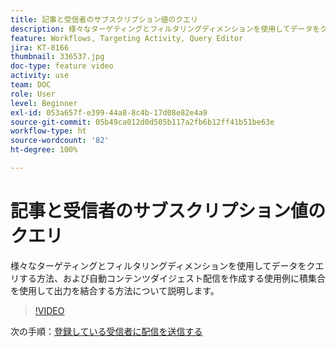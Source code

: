```yaml
---
title: 記事と受信者のサブスクリプション値のクエリ
description: 様々なターゲティングとフィルタリングディメンションを使用してデータをクエリする方法、および自動コンテンツダイジェスト配信を作成する使用例に積集合を使用して出力を結合する方法について説明します。
feature: Workflows, Targeting Activity, Query Editor
jira: KT-8166
thumbnail: 336537.jpg
doc-type: feature video
activity: use
team: DOC
role: User
level: Beginner
exl-id: 053a657f-e399-44a8-8c4b-17d08e82e4a9
source-git-commit: 05b49ca012d0d505b117a2fb6b12ff41b51be63e
workflow-type: ht
source-wordcount: '82'
ht-degree: 100%

---
```


# 記事と受信者のサブスクリプション値のクエリ

様々なターゲティングとフィルタリングディメンションを使用してデータをクエリする方法、および自動コンテンツダイジェスト配信を作成する使用例に積集合を使用して出力を結合する方法について説明します。

>[!VIDEO](https://video.tv.adobe.com/v/336537?quality=12&learn=on)

次の手順：[登録している受信者に配信を送信する ](/help/tutorial-use-soap-apis/send-delivery-to-subscribed-recipients.md)
